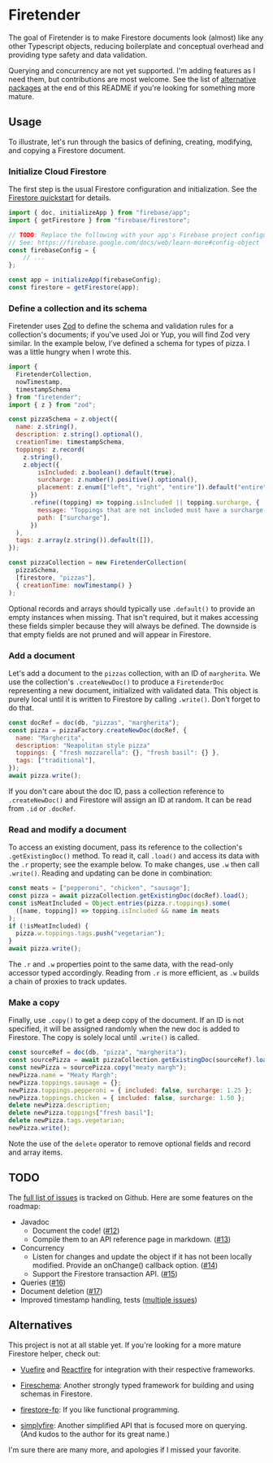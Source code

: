 # Firetender

The goal of Firetender is to make Firestore documents look (almost) like any
other Typescript objects, reducing boilerplate and conceptual overhead and
providing type safety and data validation.

Querying and concurrency are not yet supported.  I'm adding features as I need
them, but contributions are most welcome.  See the list of [alternative
packages](#alternatives) at the end of this README if you're looking for
something more mature.

## Usage

To illustrate, let's run through the basics of defining, creating, modifying,
and copying a Firestore document.

### Initialize Cloud Firestore

The first step is the usual Firestore configuration and initialization.  See
the [Firestore
quickstart](https://firebase.google.com/docs/firestore/quickstart) for details.

```javascript
import { doc, initializeApp } from "firebase/app";
import { getFirestore } from "firebase/firestore";

// TODO: Replace the following with your app's Firebase project configuration.
// See: https://firebase.google.com/docs/web/learn-more#config-object
const firebaseConfig = {
    // ...
};

const app = initializeApp(firebaseConfig);
const firestore = getFirestore(app);
```

### Define a collection and its schema

Firetender uses [Zod](https://github.com/colinhacks/zod) to define the schema
and validation rules for a collection's documents; if you've used Joi or Yup,
you will find Zod very similar.  In the example below, I've defined a schema for
types of pizza.  I was a little hungry when I wrote this.

```javascript
import {
  FiretenderCollection,
  nowTimestamp,
  timestampSchema
} from "firetender";
import { z } from "zod";

const pizzaSchema = z.object({
  name: z.string(),
  description: z.string().optional(),
  creationTime: timestampSchema,
  toppings: z.record(
    z.string(),
    z.object({
        isIncluded: z.boolean().default(true),
        surcharge: z.number().positive().optional(),
        placement: z.enum(["left", "right", "entire"]).default("entire"),
      })
      .refine((topping) => topping.isIncluded || topping.surcharge, {
        message: "Toppings that are not included must have a surcharge.",
        path: ["surcharge"],
      })
  ),
  tags: z.array(z.string()).default([]),
});

const pizzaCollection = new FiretenderCollection(
  pizzaSchema,
  [firestore, "pizzas"],
  { creationTime: nowTimestamp() }
);
```

Optional records and arrays should typically use `.default()` to provide an
empty instances when missing.  That isn't required, but it makes accessing these
fields simpler because they will always be defined.  The downside is that empty
fields are not pruned and will appear in Firestore.

### Add a document

Let's add a document to the `pizzas` collection, with an ID of `margherita`.  We
use the collection's `.createNewDoc()` to produce a `FiretenderDoc` representing
a new document, initialized with validated data.  This object is purely local
until it is written to Firestore by calling `.write()`.  Don't forget to do
that.

```javascript
const docRef = doc(db, "pizzas", "margherita");
const pizza = pizzaFactory.createNewDoc(docRef, {
  name: "Margherita",
  description: "Neapolitan style pizza"
  toppings: { "fresh mozzarella": {}, "fresh basil": {} },
  tags: ["traditional"],
});
await pizza.write();
```

If you don't care about the doc ID, pass a collection reference to
`.createNewDoc()` and Firestore will assign an ID at random.  It can be read
from `.id` or `.docRef`.

### Read and modify a document

To access an existing document, pass its reference to the collection's
`.getExistingDoc()` method.  To read it, call `.load()` and access its data with
 the `.r` property; see the example below.  To make changes, use `.w` then call
`.write()`.  Reading and updating can be done in combination:

```javascript
const meats = ["pepperoni", "chicken", "sausage"];
const pizza = await pizzaCollection.getExistingDoc(docRef).load();
const isMeatIncluded = Object.entries(pizza.r.toppings).some(
  ([name, topping]) => topping.isIncluded && name in meats
);
if (!isMeatIncluded) {
  pizza.w.toppings.tags.push("vegetarian");
}
await pizza.write();
```

The `.r` and `.w` properties point to the same data, with the read-only accessor
typed accordingly.  Reading from `.r` is more efficient, as `.w` builds a chain
of proxies to track updates.

### Make a copy

Finally, use `.copy()` to get a deep copy of the document.  If an ID is not
specified, it will be assigned randomly when the new doc is added to Firestore.
The copy is solely local until `.write()` is called.

```javascript
const sourceRef = doc(db, "pizza", "margherita");
const sourcePizza = await pizzaCollection.getExistingDoc(sourceRef).load();
const newPizza = sourcePizza.copy("meaty margh");
newPizza.name = "Meaty Margh";
newPizza.toppings.sausage = {};
newPizza.toppings.pepperoni = { included: false, surcharge: 1.25 };
newPizza.toppings.chicken = { included: false, surcharge: 1.50 };
delete newPizza.description;
delete newPizza.toppings["fresh basil"];
delete newPizza.tags.vegetarian;
newPizza.write();
```

Note the use of the `delete` operator to remove optional fields and record and
array items.

## TODO

The [full list of issues](https://github.com/jakes-space/firetender/issues) is
tracked on Github.  Here are some features on the roadmap:

* Javadoc
  * Document the code!
    ([#12](https://github.com/jakes-space/firetender/issues/12))
  * Compile them to an API reference page in markdown.
    ([#13](https://github.com/jakes-space/firetender/issues/13))
* Concurrency
  * Listen for changes and update the object if it has not been locally
    modified.  Provide an onChange() callback option.
    ([#14](https://github.com/jakes-space/firetender/issues/14))
  * Support the Firestore transaction API.
    ([#15](https://github.com/jakes-space/firetender/issues/15))
* Queries
  ([#16](https://github.com/jakes-space/firetender/issues/16))
* Document deletion
  ([#17](https://github.com/jakes-space/firetender/issues/17))
* Improved timestamp handling, tests ([multiple
  issues](https://github.com/jakes-space/firetender/issues?q=timestamp))

## Alternatives

This project is not at all stable yet.  If you're looking for a more mature
Firestore helper, check out:

* [Vuefire](https://github.com/vuejs/vuefire) and
  [Reactfire](https://github.com/FirebaseExtended/reactfire) for integration
  with their respective frameworks.

* [Fireschema](https://github.com/yarnaimo/fireschema): Another strongly typed
  framework for building and using schemas in Firestore.
  
* [firestore-fp](https://github.com/mobily/firestore-fp): If you like functional
  programming.

* [simplyfire](https://github.com/coturiv/simplyfire): Another
  simplified API that is focused more on querying.  (And kudos to the author for
  its great name.)

I'm sure there are many more, and apologies if I missed your favorite.
